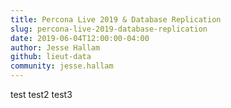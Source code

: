 ```yaml
---
title: Percona Live 2019 & Database Replication
slug: percona-live-2019-database-replication
date: 2019-06-04T12:00:00-04:00
author: Jesse Hallam
github: lieut-data
community: jesse.hallam
---
```


test
test2
test3